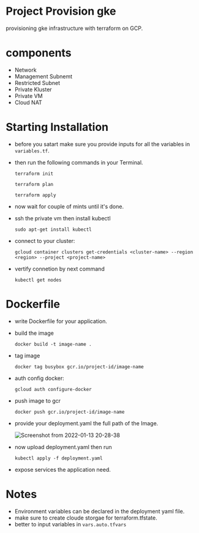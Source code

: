 # Project Provision gke
provisioning  gke infrastructure with terraform on GCP.

# components
- Network
- Management Subnemt
- Restricted Subnet
- Private Kluster
- Private VM
- Cloud NAT

# Starting Installation
- before you satart make sure you provide inputs for all the variables in `variables.tf`.

- then run the following commands in your Terminal.

    `terraform init`

    `terraform plan`

    `terraform apply`

- now wait for couple of mints until it's done.

- ssh the private vm then install kubectl 
 
    `sudo apt-get install kubectl`
- connect to your cluster:

    `gcloud container clusters get-credentials <cluster-name> --region <region> --project <project-name>`

- vertify connetion by next command

    `kubectl get nodes`
# Dockerfile
- write Dockerfile for your application.

- build the image
    
    `docker build -t image-name .`
- tag image

    `docker tag busybox gcr.io/project-id/image-name`
- auth config docker:

    `gcloud auth configure-docker`


- push image to gcr

    `docker push gcr.io/project-id/image-name`

- provide your deployment.yaml the full path of the Image.

    ![Screenshot from 2022-01-13 20-28-38](https://user-images.githubusercontent.com/97610820/149394500-428e22d5-bd5b-465c-871f-88f386bd1dc3.png)

    
- now upload deployment.yaml then run 

    `kubectl apply -f deployment.yaml`

- expose services the application need.


# Notes
- Environment variables can be declared in the deployment yaml file.
- make sure to create cloude storgae for terraform.tfstate.
- better to input variables in `vars.auto.tfvars`